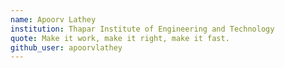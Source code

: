 ```yaml
---
name: Apoorv Lathey
institution: Thapar Institute of Engineering and Technology
quote: Make it work, make it right, make it fast.
github_user: apoorvlathey
---
```

